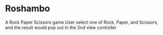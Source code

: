 # Roshambo
A Rock Paper Scissors game
User select one of Rock, Paper, and Scissors, and the result would pop out in the 2nd view controller
